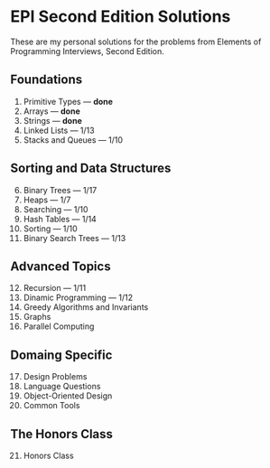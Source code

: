 # EPI Second Edition Solutions

These are my personal solutions for the problems from Elements of Programming
Interviews, Second Edition.

## Foundations

1. Primitive Types — **done**
2. Arrays — **done**
3. Strings — **done**
4. Linked Lists — 1/13
5. Stacks and Queues — 1/10

## Sorting and Data Structures

6. Binary Trees — 1/17
7. Heaps — 1/7
8. Searching — 1/10
9. Hash Tables — 1/14
10. Sorting — 1/10
11. Binary Search Trees — 1/13

## Advanced Topics

12. Recursion — 1/11
13. Dinamic Programming — 1/12
14. Greedy Algorithms and Invariants
15. Graphs
16. Parallel Computing

## Domaing Specific

17. Design Problems
18. Language Questions
19. Object-Oriented Design
20. Common Tools

## The Honors Class

21. Honors Class
